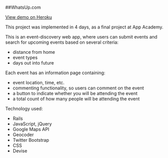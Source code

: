 ##WhatsUp.com

[View demo on Heroku](http://fast-mountain-5331.herokuapp.com)

This project was implemented in 4 days, as a final project at App Academy.

This is an event-discovery web app, where users can submit events and search for upcoming events based on several criteria:

- distance from home
- event types
- days out into future

Each event has an information page containing:

- event location, time, etc.
- commenting functionality, so users can comment on the event
- a button to indicate whether you will be attending the event
- a total count of how many people will be attending the event

Technology used:

- Rails
- JavaScript, jQuery
- Google Maps API
- Geocoder
- Twitter Bootstrap
- CSS
- Devise